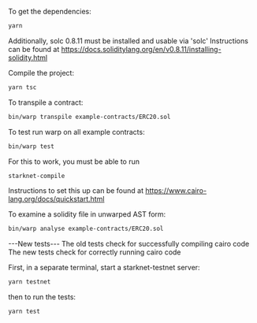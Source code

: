 To get the dependencies:

```bash
yarn
```

Additionally, solc 0.8.11 must be installed and usable via 'solc'
Instructions can be found at https://docs.soliditylang.org/en/v0.8.11/installing-solidity.html

Compile the project:

```bash
yarn tsc
```

To transpile a contract:

```bash
bin/warp transpile example-contracts/ERC20.sol
```

To test run warp on all example contracts:

```bash
bin/warp test
```

For this to work, you must be able to run

```bash
starknet-compile
```

Instructions to set this up can be found at https://www.cairo-lang.org/docs/quickstart.html

To examine a solidity file in unwarped AST form:

```bash
bin/warp analyse example-contracts/ERC20.sol
```

---New tests---
The old tests check for successfully compiling cairo code
The new tests check for correctly running cairo code

First, in a separate terminal, start a starknet-testnet server:

```bash
yarn testnet
```

then to run the tests:

```bash
yarn test
```

